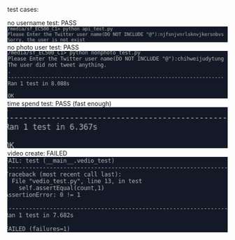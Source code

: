 test cases:

no username test: PASS
![alt tag](https://github.com/lowycve/EC500C1/blob/ChihWeiTung_Review/Review/nonuser_test.png)
no photo user test: PASS
![alt tag](https://github.com/lowycve/EC500C1/blob/ChihWeiTung_Review/Review/nonphoto_test.png)
time spend test: PASS (fast enough)
![alt tag](https://github.com/lowycve/EC500C1/blob/ChihWeiTung_Review/Review/time_test.png)
video create: FAILED
![alt tag](https://github.com/lowycve/EC500C1/blob/ChihWeiTung_Review/Review/video_test.png)
